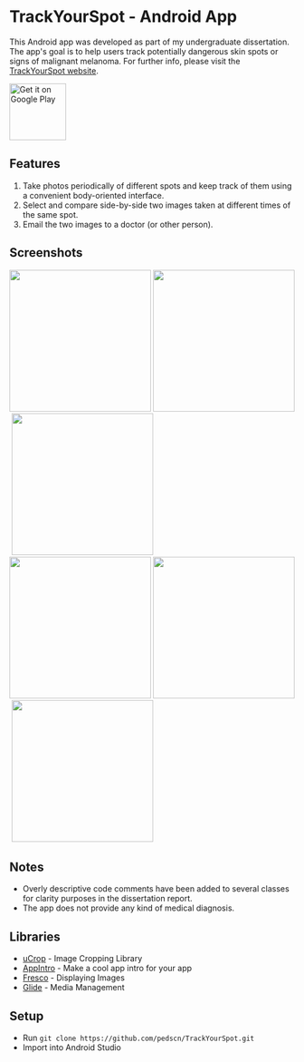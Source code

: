 # TrackYourSpot - Android App

This Android app was developed as part of my undergraduate dissertation. The app's goal is to help users track potentially dangerous skin spots or signs of malignant melanoma. For further info, please visit the [TrackYourSpot website](https://pedscn.github.io/trackyourspotweb/index.html).

<a href="https://play.google.com/store/apps/details?id=com.dev.pedroschulze.trackspotdraft&amp;hl=en_GB&amp;pcampaignid=MKT-Other-global-all-co-prtnr-py-PartBadge-Mar2515-1">
<img alt="Get it on Google Play" src="https://play.google.com/intl/en_us/badges/images/generic/en_badge_web_generic.png" height="100">
</a>

## Features
1) Take photos periodically of different spots and keep track of them using a convenient body-oriented interface.
2) Select and compare side-by-side two images taken at different times of the same spot.
3) Email the two images to a doctor (or other person).

## Screenshots
<img src="https://raw.githubusercontent.com/pedscn/TrackYourSpot/master/app/src/main/res/screenshots/body.png?token=Aetm4ceJQa64VuOFOmJk0Py5AeRMhnU9ks5ctbbIwA%3D%3D" width="250" />&nbsp;<img src="https://raw.githubusercontent.com/pedscn/TrackYourSpot/master/app/src/main/res/screenshots/camera.png?token=Aetm4dfCObAGvqeAxagiFgXkrm1xSZ7Bks5ctbb6wA%3D%3D" width="250" />&nbsp;<img src="https://raw.githubusercontent.com/pedscn/TrackYourSpot/master/app/src/main/res/screenshots/crop.png?token=Aetm4Uo8J8UNwsxG9eVRExwgPBMrV98-ks5ctbQ1wA%3D%3D" width="250" />
<img src="https://raw.githubusercontent.com/pedscn/TrackYourSpot/master/app/src/main/res/screenshots/spothistory.png?token=Aetm4Rzi0z4LNHzez23d9LBb3-7qA2Bcks5ctbRtwA%3D%3D" width="250" />&nbsp;<img src="https://raw.githubusercontent.com/pedscn/TrackYourSpot/master/app/src/main/res/screenshots/compare.png?token=Aetm4V7PpbrqaERAm32O1PLkeF-Mt_0_ks5ctbP-wA%3D%3D" width="250" />&nbsp;<img src="https://raw.githubusercontent.com/pedscn/TrackYourSpot/master/app/src/main/res/screenshots/info.png?token=Aetm4WFzC3e5bKQyAxfo4us9OJfy4hT_ks5ctbRMwA%3D%3D" width="250" />

## Notes
- Overly descriptive code comments have been added to several classes for clarity purposes in the dissertation report.
- The app does not provide any kind of medical diagnosis. 

## Libraries
- [uCrop](https://github.com/Yalantis/uCrop) - Image Cropping Library
- [AppIntro](https://github.com/AppIntro/AppIntro) - Make a cool app intro for your app
- [Fresco](https://github.com/facebook/fresco) - Displaying Images
- [Glide](https://github.com/bumptech/glide) - Media Management

## Setup
- Run `git clone https://github.com/pedscn/TrackYourSpot.git`
- Import into Android Studio
